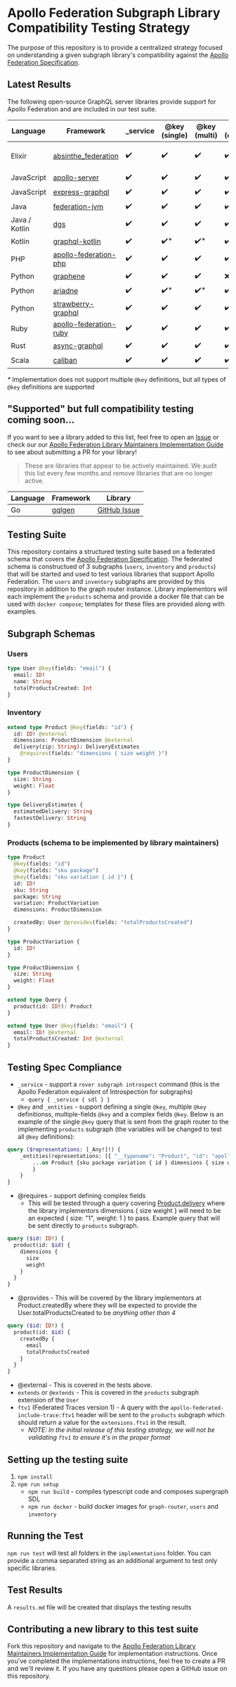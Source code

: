 # Apollo Federation Subgraph Library Compatibility Testing Strategy

The purpose of this repository is to provide a centralized strategy focused on understanding a given subgraph library's compatibility against the [Apollo Federation Specification](https://www.apollographql.com/docs/federation/federation-spec/). 

## Latest Results

The following open-source GraphQL server libraries provide support for Apollo Federation and are included in our test suite.

| Language | Framework | _service | @key (single) | @key (multi) | @key (composite) | @requires | @provides | ftv1 |
| --- | --- | --- | --- | --- | --- | --- | --- | --- |
| Elixir | [absinthe_federation](https://github.com/DivvyPayHQ/absinthe_federation) | ✔️ | ✔️ | ✔️ | ✔️ | ✔️ | ✔️ | ❌ ([coming soon](https://github.com/DivvyPayHQ/absinthe_federation/pull/25)) |
| JavaScript | [apollo-server](https://github.com/apollographql/apollo-server/) | ✔️ | ✔️ | ✔️ | ✔️ | ✔️ | ✔️ | ✔️  |
| JavaScript | [express-graphql](https://graphql.org/graphql-js/running-an-express-graphql-server/) | ✔️ | ✔️ | ✔️ | ✔️ | ✔️ | ✔️ | ❌  |
| Java | [federation-jvm](https://github.com/apollographql/federation-jvm) | ✔️ | ✔️ | ✔️ | ✔️ | ✔️ | ✔️ | ✔️  |
| Java / Kotlin | [dgs](https://github.com/netflix/dgs-framework/) |  ✔️ | ✔️ | ✔️ | ✔️ | ✔️ | ✔️ | ✔️  |
| Kotlin | [graphql-kotlin](https://github.com/ExpediaGroup/graphql-kotlin) | ✔️ | ✔️* | ✔️* | ✔️* | ✔️ | ✔️ | ✔️  |
| PHP | [apollo-federation-php](https://github.com/Skillshare/apollo-federation-php) | ✔️ | ✔️ | ✔️ | ✔️ | ✔️ | ✔️ | ❌  |
| Python | [graphene](https://github.com/preply/graphene-federation) | ✔️ | ✔️ | ✔️ | ❌ | ✔️ | ✔️ | ❌  |
| Python | [ariadne](https://github.com/mirumee/ariadne) | ✔️ | ✔️* | ✔️* | ✔️*| ✔️ | ✔️ | ❌  |
| Python | [strawberry-graphql](https://strawberry.rocks/docs) | ✔️ | ✔️ | ✔️ | ✔️| ✔️ | ✔️ | ❌  |
| Ruby | [apollo-federation-ruby](https://github.com/Gusto/apollo-federation-ruby) | ✔️ | ✔️ | ✔️ | ✔️ | ✔️ | ✔️ | ✔️  |
| Rust | [async-graphql](https://async-graphql.github.io/async-graphql/) | ✔️ | ✔️ | ✔️ | ✔️ | ✔️ | ✔️ | ❌  |
| Scala | [caliban](https://ghostdogpr.github.io/caliban/docs/federation.html) | ✔️ | ✔️ | ✔️ | ✔️ | ✔️ | ✔️ | ✔️  |

_*_ Implementation does not support multiple `@key` definitions, but all types of `@key` definitions are supported

## "Supported" but full compatibility testing coming soon... 

If you want to see a library added to this list, feel free to open an [Issue](https://github.com/apollographql/apollo-federation-subgraph-compatibility/issues) or check our our [Apollo Federation Library Maintainers Implementation Guide](./CONTRIBUTORS.md) to see about submitting a PR for your library!

> These are libraries that appear to be actively maintained. We audit this list every few months and remove libraries that are no longer active.

| Language    | Framework     | Library                                                                          |
| ----------- | ------------- | -------------------------------------------------------------------------------- |
| Go            | [gqlgen](https://github.com/99designs/gqlgen/tree/master/plugin/federation)      | [GitHub Issue](https://github.com/apollographql/apollo-federation-subgraph-compatibility/issues/17)

## Testing Suite

This repository contains a structured testing suite based on a federated schema that covers the [Apollo Federation Specification](https://www.apollographql.com/docs/federation/federation-spec/). The federated schema is constructued of 3 subgraphs (`users`, `inventory` and `products`) that will be started and used to test various libraries that support Apollo Federation. The `users` and `inventory` subgraphs are provided by this repository in addition to the graph router instance. Library implementors will each implement the `products` schema and provide a docker file that can be used with `docker compose`; templates for these files are provided along with examples.

## Subgraph Schemas

### Users

```graphql
type User @key(fields: "email") {
  email: ID!
  name: String
  totalProductsCreated: Int
}
```

### Inventory

```graphql
extend type Product @key(fields: "id") {
  id: ID! @external
  dimensions: ProductDimension @external
  delivery(zip: String): DeliveryEstimates
    @requires(fields: "dimensions { size weight }")
}

type ProductDimension {
  size: String
  weight: Float
}

type DeliveryEstimates {
  estimatedDelivery: String
  fastestDelivery: String
}
```

### Products (schema to be implemented by library maintainers)

```graphql
type Product
  @key(fields: "id")
  @key(fields: "sku package")
  @key(fields: "sku variation { id }") {
  id: ID!
  sku: String
  package: String
  variation: ProductVariation
  dimensions: ProductDimension

  createdBy: User @provides(fields: "totalProductsCreated")
}

type ProductVariation {
  id: ID!
}

type ProductDimension {
  size: String
  weight: Float
}

extend type Query {
  product(id: ID!): Product
}

extend type User @key(fields: "email") {
  email: ID! @external
  totalProductsCreated: Int @external
}
```

## Testing Spec Compliance

- `_service` - support a `rover subgraph introspect` command (this is the Apollo Federation equivalent of Introspection for subgraphs)
  - `query { _service { sdl } }`
- `@key` and `_entities` - support defining a single `@key`, multiple `@key` definitionss, multiple-fields `@key` and a complex fields `@key`. Below is an example of the single `@key` query that is sent from the graph router to the implementing `products` subgraph (the variables will be changed to test all `@key` definitions):

```graphql
query ($representations: [_Any!]!) {
    _entities(representations: [{ "__typename": "Product", "id": "apollo-federation" }]) {
        ...on Product {sku package variation { id } dimensions { size weight }
        }
    }
}
```

- @requires - support defining complex fields
  - This will be tested through a query covering [Product.delivery](http://product.delivery) where the library implementors dimensions { size weight } will need to be an expected { size: "1", weight: 1 } to pass. Example query that will be sent directly to `products` subgraph.

```graphql
query ($id: ID!) {
  product(id: $id) {
    dimensions {
      size
      weight
    }
  }
}
```

- @provides - This will be covered by the library implementors at Product.createdBy where they will be expected to provide the User.totalProductsCreated to be _anything_ _other than 4_

```graphql
query ($id: ID!) {
  product(id: $id) {
    createdBy {
      email
      totalProductsCreated
    }
  }
}
```

- @external - This is covered in the tests above.
- `extends` or `@extends` - This is covered in the `products` subgraph extension of the `User`
- `ftv1` (Federated Traces version 1) - A query with the `apollo-federated-include-trace:ftv1` header will be sent to the `products` subgraph which should return a value for the `extensions.ftv1` in the result.
  - _NOTE: In the initial release of this testing strategy, we will not be validating `ftv1` to ensure it's in the proper format_

## Setting up the testing suite

1. `npm install`
2. `npm run setup`
   - `npm run build` - compiles typescript code and composes supergraph SDL
   - `npm run docker` - build docker images for `graph-router`, `users` and `inventory`

## Running the Test

`npm run test` will test all folders in the `implementations` folder. You can provide a comma separated string as an additional argument to test only specific libraries.

## Test Results

A `results.md` file will be created that displays the testing results

## Contributing a new library to this test suite

Fork this repository and navigate to the [Apollo Federation Library Maintainers Implementation Guide](./CONTRIBUTORS.md) for implementation instructions. Once you've completed the implementations instructions, feel free to create a PR and we'll review it. If you have any questions please open a GitHub issue on this repository.
